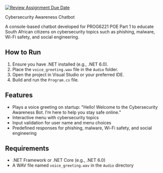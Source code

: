[![Review Assignment Due Date](https://classroom.github.com/assets/deadline-readme-button-22041afd0340ce965d47ae6ef1cefeee28c7c493a6346c4f15d667ab976d596c.svg)](https://classroom.github.com/a/d_NbfAEB)


Cybersecurity Awareness Chatbot

A console-based chatbot developed for PROG6221 POE Part 1 to educate South African citizens on cybersecurity topics such as phishing, malware, Wi-Fi safety, and social engineering.

## How to Run
1. Ensure you have .NET installed (e.g., .NET 6.0).
2. Place the `voice_greeting.wav` file in the `Audio` folder.
3. Open the project in Visual Studio or your preferred IDE.
4. Build and run the `Program.cs` file.

## Features
- Plays a voice greeting on startup: "Hello! Welcome to the Cybersecurity Awareness Bot. I’m here to help you stay safe online."
- Interactive menu with cybersecurity topics
- Input validation for user name and menu choices
- Predefined responses for phishing, malware, Wi-Fi safety, and social engineering

## Requirements
- .NET Framework or .NET Core (e.g., .NET 6.0)
- A WAV file named `voice_greeting.wav` in the `Audio` directory

